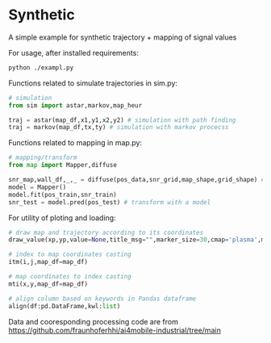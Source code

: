 # Synthetic

A simple example for synthetic trajectory + mapping of signal values

For usage, after installed requirements:

```bash
python ./exampl.py
```

Functions related to simulate trajectories in sim.py:

```python
# simulation
from sim import astar,markov,map_heur

traj = astar(map_df,x1,y1,x2,y2) # simulation with path finding
traj = markov(map_df,tx,ty) # simulation with markov procecss

```

Functions related to mapping in map.py:

```python
# mapping/transform
from map import Mapper,diffuse

snr_map,wall_df,_,_ = diffuse(pos_data,snr_grid,map_shape,grid_shape) # transofrm with a diffused map
model = Mapper()
model.fit(pos_train,snr_train)
snr_test = model.pred(pos_test) # transform with a model
```

For utility of ploting and loading:

```python
# draw map and trajectory according to its coordinates
draw_value(xp,yp,value=None,title_msg="",marker_size=30,cmap='plasma',marker_shape='.',map_df=map_df,limit=True)

# index to map coordinates casting
itm(i,j,map_df=map_df)

# map coordinates to index casting
mti(x,y,map_df=map_df)

# align column based on keywords in Pandas dataframe
align(df:pd.DataFrame,kwl:list)
```

Data and cooresponding processing code are from https://github.com/fraunhoferhhi/ai4mobile-industrial/tree/main
